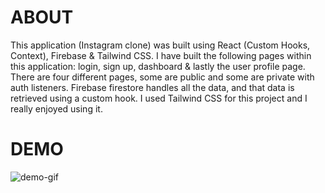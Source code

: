 
# ABOUT
This application (Instagram clone) was built using React (Custom Hooks, Context), Firebase & Tailwind CSS. I have built the following pages within this application: login, sign up, dashboard & lastly the user profile page. There are four different pages, some are public and some are private with auth listeners. Firebase firestore handles all the data, and that data is retrieved using a custom hook. I used Tailwind CSS for this project and I really enjoyed using it.

# DEMO
![demo-gif](./insta-clone.gif)
